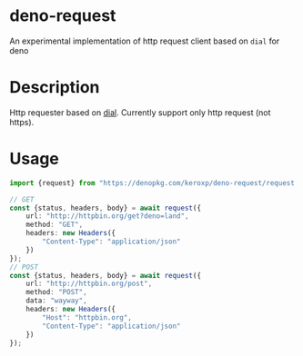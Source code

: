 # deno-request
An experimental implementation of http request client based on `dial` for deno

# Description

Http requester based on [dial](https://deno.land/typedoc/index.html#dial). Currently support only http request (not https).
# Usage

```main.ts
import {request} from "https://denopkg.com/keroxp/deno-request/request.ts"

// GET
const {status, headers, body} = await request({
    url: "http://httpbin.org/get?deno=land",
    method: "GET",
    headers: new Headers({
        "Content-Type": "application/json"
    })
});
// POST
const {status, headers, body} = await request({
    url: "http://httpbin.org/post",
    method: "POST",
    data: "wayway",
    headers: new Headers({
        "Host": "httpbin.org",
        "Content-Type": "application/json"
    })
});
```
